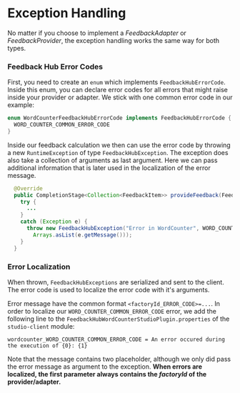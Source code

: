 # Exception Handling

No matter if you choose to implement a _FeedbackAdapter_ or 
_FeedbackProvider_, the exception handling works the same way for both types.

### Feedback Hub Error Codes

First, you need to create an `enum` which implements `FeedbackHubErrorCode`.
Inside this enum, you can declare error codes for all errors that might raise
inside your provider or adapter. We stick with one common error code in our example:  

```java
enum WordCounterFeedbackHubErrorCode implements FeedbackHubErrorCode {
  WORD_COUNTER_COMMON_ERROR_CODE
}
```

Inside our feedback calculation we then can use the error code by
throwing a new `RuntimeException` of type `FeedbackHubException`.
The exception does also take a collection of arguments as last argument.
Here we can pass additional information that is later used in the localization of 
the error message.

```java
  @Override
  public CompletionStage<Collection<FeedbackItem>> provideFeedback(FeedbackContext feedbackContext) {
    try {
      ...
    }
    catch (Exception e) {
      throw new FeedbackHubException("Error in WordCounter", WORD_COUNTER_COMMON_ERROR_CODE, 
        Arrays.asList(e.getMessage()));
    }
  }
```

### Error Localization

When thrown, `FeedbackHubExceptions` are serialized and sent to the client.
The error code is used to localize the error code with it's arguments.

Error message have the common format `<factoryId_ERROR_CODE>=...`.
In order to localize our `WORD_COUNTER_COMMON_ERROR_CODE` error, we add
the following line to the `FeedbackHubWordCounterStudioPlugin.properties` of
the `studio-client` module:

```
wordcounter_WORD_COUNTER_COMMON_ERROR_CODE = An error occured during the execution of {0}: {1}
```

Note that the message contains two placeholder, although we only did pass
the error message as argument to the exception. **When errors are localized, 
the first parameter always contains the _factoryId_ of the provider/adapter.**
